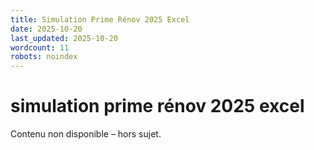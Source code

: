 ```yaml
---
title: Simulation Prime Rénov 2025 Excel
date: 2025-10-20
last_updated: 2025-10-20
wordcount: 11
robots: noindex
---
```


# simulation prime rénov 2025 excel

Contenu non disponible – hors sujet.